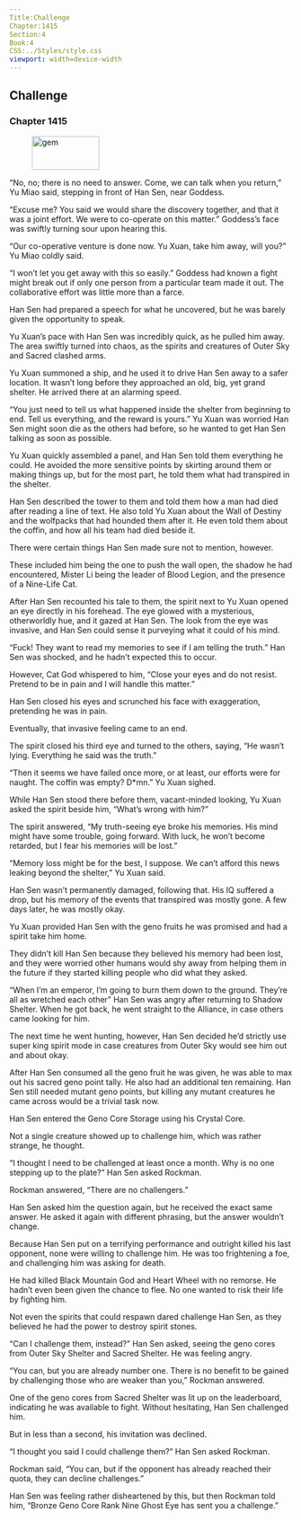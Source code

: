 ```yaml
---
Title:Challenge 
Chapter:1415 
Section:4 
Book:4 
CSS:../Styles/style.css 
viewport: width=device-width
---
```

  
## Challenge
### Chapter 1415
  
<figure>
	<img src="../Images/gem.gif" alt="gem" id="gem" width="120" height="60" />
</figure>
  

  
“No, no; there is no need to answer. Come, we can talk when you return,” Yu Miao said, stepping in front of Han Sen, near Goddess.

“Excuse me? You said we would share the discovery together, and that it was a joint effort. We were to co-operate on this matter.” Goddess’s face was swiftly turning sour upon hearing this.

“Our co-operative venture is done now. Yu Xuan, take him away, will you?” Yu Miao coldly said.

“I won’t let you get away with this so easily.” Goddess had known a fight might break out if only one person from a particular team made it out. The collaborative effort was little more than a farce.

Han Sen had prepared a speech for what he uncovered, but he was barely given the opportunity to speak.

Yu Xuan’s pace with Han Sen was incredibly quick, as he pulled him away. The area swiftly turned into chaos, as the spirits and creatures of Outer Sky and Sacred clashed arms.

Yu Xuan summoned a ship, and he used it to drive Han Sen away to a safer location. It wasn’t long before they approached an old, big, yet grand shelter. He arrived there at an alarming speed.

“You just need to tell us what happened inside the shelter from beginning to end. Tell us everything, and the reward is yours.” Yu Xuan was worried Han Sen might soon die as the others had before, so he wanted to get Han Sen talking as soon as possible.

Yu Xuan quickly assembled a panel, and Han Sen told them everything he could. He avoided the more sensitive points by skirting around them or making things up, but for the most part, he told them what had transpired in the shelter.

Han Sen described the tower to them and told them how a man had died after reading a line of text. He also told Yu Xuan about the Wall of Destiny and the wolfpacks that had hounded them after it. He even told them about the coffin, and how all his team had died beside it.

There were certain things Han Sen made sure not to mention, however.

These included him being the one to push the wall open, the shadow he had encountered, Mister Li being the leader of Blood Legion, and the presence of a Nine-Life Cat.

After Han Sen recounted his tale to them, the spirit next to Yu Xuan opened an eye directly in his forehead. The eye glowed with a mysterious, otherworldly hue, and it gazed at Han Sen. The look from the eye was invasive, and Han Sen could sense it purveying what it could of his mind.

“Fuck! They want to read my memories to see if I am telling the truth.” Han Sen was shocked, and he hadn’t expected this to occur.

However, Cat God whispered to him, “Close your eyes and do not resist. Pretend to be in pain and I will handle this matter.”

Han Sen closed his eyes and scrunched his face with exaggeration, pretending he was in pain.

Eventually, that invasive feeling came to an end.

The spirit closed his third eye and turned to the others, saying, “He wasn’t lying. Everything he said was the truth.”

“Then it seems we have failed once more, or at least, our efforts were for naught. The coffin was empty? D*mn.” Yu Xuan sighed.

While Han Sen stood there before them, vacant-minded looking, Yu Xuan asked the spirit beside him, “What’s wrong with him?”

The spirit answered, “My truth-seeing eye broke his memories. His mind might have some trouble, going forward. With luck, he won’t become retarded, but I fear his memories will be lost.”

“Memory loss might be for the best, I suppose. We can’t afford this news leaking beyond the shelter,” Yu Xuan said.

Han Sen wasn’t permanently damaged, following that. His IQ suffered a drop, but his memory of the events that transpired was mostly gone. A few days later, he was mostly okay.

Yu Xuan provided Han Sen with the geno fruits he was promised and had a spirit take him home.

They didn’t kill Han Sen because they believed his memory had been lost, and they were worried other humans would shy away from helping them in the future if they started killing people who did what they asked.

“When I’m an emperor, I’m going to burn them down to the ground. They’re all as wretched each other” Han Sen was angry after returning to Shadow Shelter. When he got back, he went straight to the Alliance, in case others came looking for him.

The next time he went hunting, however, Han Sen decided he’d strictly use super king spirit mode in case creatures from Outer Sky would see him out and about okay.

After Han Sen consumed all the geno fruit he was given, he was able to max out his sacred geno point tally. He also had an additional ten remaining. Han Sen still needed mutant geno points, but killing any mutant creatures he came across would be a trivial task now.

Han Sen entered the Geno Core Storage using his Crystal Core.

Not a single creature showed up to challenge him, which was rather strange, he thought.

“I thought I need to be challenged at least once a month. Why is no one stepping up to the plate?” Han Sen asked Rockman.

Rockman answered, “There are no challengers.”

Han Sen asked him the question again, but he received the exact same answer. He asked it again with different phrasing, but the answer wouldn’t change.

Because Han Sen put on a terrifying performance and outright killed his last opponent, none were willing to challenge him. He was too frightening a foe, and challenging him was asking for death.

He had killed Black Mountain God and Heart Wheel with no remorse. He hadn’t even been given the chance to flee. No one wanted to risk their life by fighting him.

Not even the spirits that could respawn dared challenge Han Sen, as they believed he had the power to destroy spirit stones.

“Can I challenge them, instead?” Han Sen asked, seeing the geno cores from Outer Sky Shelter and Sacred Shelter. He was feeling angry.

“You can, but you are already number one. There is no benefit to be gained by challenging those who are weaker than you,” Rockman answered.

One of the geno cores from Sacred Shelter was lit up on the leaderboard, indicating he was available to fight. Without hesitating, Han Sen challenged him.

But in less than a second, his invitation was declined.

“I thought you said I could challenge them?” Han Sen asked Rockman.

Rockman said, “You can, but if the opponent has already reached their quota, they can decline challenges.”

Han Sen was feeling rather disheartened by this, but then Rockman told him, “Bronze Geno Core Rank Nine Ghost Eye has sent you a challenge.”